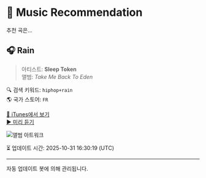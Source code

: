 
# 🎵 Music Recommendation

추천 곡은...

## 🎧 Rain  
> 아티스트: **Sleep Token**  
> 앨범: _Take Me Back To Eden_  

🔍 검색 키워드: `hiphop+rain`  
🌎 국가 스토어: `FR`

[🔗 iTunes에서 보기](https://music.apple.com/fr/album/rain/1669567703?i=1669569829&uo=4)  
[▶️ 미리 듣기](https://audio-ssl.itunes.apple.com/itunes-assets/AudioPreview126/v4/4a/2c/cb/4a2ccb96-2b7f-1fa5-1f5e-090086bf54f2/mzaf_5717728084859552048.plus.aac.p.m4a)

![앨범 아트워크](https://is1-ssl.mzstatic.com/image/thumb/Music116/v4/e2/c6/0f/e2c60f68-7cec-fa08-6dd3-891aa72c247e/5401148000849_cover.jpg/100x100bb.jpg)

⏳ 업데이트 시간: 2025-10-31 16:30:19 (UTC)

---
자동 업데이트 봇에 의해 관리됩니다.
